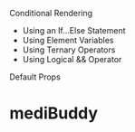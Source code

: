 Conditional Rendering

- Using an If...Else Statement
- Using Element Variables
- Using Ternary Operators
- Using Logical && Operator

Default Props
# mediBuddy
